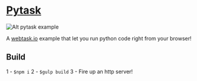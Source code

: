 # [Pytask](https://tehsis.github.io/webtask-pytask)

![Alt pytask example](https://tehsis.github.io/webtask-pytask/src/example/example.gif)

A [webtask.io](https://webtask.io) example that let you run python code right from your browser!

## Build
  1 - ```$npm i```
  2 - ```$gulp build```
  3 - Fire up an http server!
